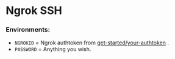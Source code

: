 # Ngrok SSH

### Environments:
- `NGROKID` = Ngrok authtoken from [get-started/your-authtoken](https://dashboard.ngrok.com/get-started/your-authtoken) .
- `PASSWORD` = Anything you wish.
